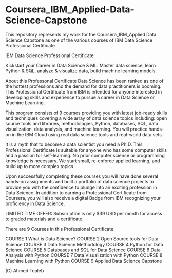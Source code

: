 # Coursera_IBM_Applied-Data-Science-Capstone
This repository represents my work for the Coursera_IBM_Applied Data Science Capstone as one of the various courses of IBM Data Science Professional Certificate

IBM Data Science Professional Certificate

Kickstart your Career in Data Science & ML. Master data science, learn Python & SQL, analyze & visualize data, build machine learning models.

About this Professonal Certificate
Data Science has been ranked as one of the hottest professions and the demand for data practitioners is booming. This Professional Certificate from IBM is intended for anyone interested in developing skills and experience to pursue a career in Data Science or Machine Learning.

This program consists of 9 courses providing you with latest job-ready skills and techniques covering a wide array of data science topics including: open source tools and libraries, methodologies, Python, databases, SQL, data visualization, data analysis, and machine learning. You will practice hands-on in the IBM Cloud using real data science tools and real-world data sets.

It is a myth that to become a data scientist you need a Ph.D. This Professional Certificate is suitable for anyone who has some computer skills and a passion for self-learning. No prior computer science or programming knowledge is necessary. We start small, re-enforce applied learning, and build up to more complex topics.

Upon successfully completing these courses you will have done several hands-on assignments and built a portfolio of data science projects to provide you with the confidence to plunge into an exciting profession in Data Science. In addition to earning a Professional Certificate from Coursera, you will also receive a digital Badge from IBM recognizing your proficiency in Data Science.

LIMITED TIME OFFER: Subscription is only $39 USD per month for access to graded materials and a certificate.


There are 9 Courses in this Professional Certificate

COURSE 1 What is Data Science?
COURSE 2 Open Source tools for Data Science
COURSE 3 Data Science Methodology
COURSE 4 Python for Data Science
COURSE 5 Databases and SQL for Data Science
COURSE 6 Data Analysis with Python
COURSE 7 Data Visualization with Python
COURSE 8 Machine Learning with Python
COURSE 9 Applied Data Science Capstone

(C) Ahmed Tealeb
